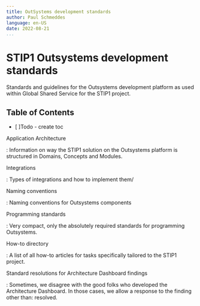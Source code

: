 ```yaml
---
title: OutSystems development standards
author: Paul Schmeddes
language: en-US
date: 2022-08-21
...
```


# STIP1 Outsystems development standards

Standards and guidelines for the Outsystems development platform as used within Global Shared Service for the STIP1 project.

## Table of Contents

- [ ]Todo - create toc

Application Architecture

: Information on way the STIP1 solution on the Outsystems platform is structured in Domains, Concepts and Modules.

Integrations

: Types of integrations and how to implement them/

Naming conventions

: Naming conventions for Outsystems components

Programming standards

: Very compact, only the absolutely required standards for programming
Outsystems.

How-to directory

: A list of all how-to articles for tasks specifically tailored to the
STIP1 project.

Standard resolutions for Architecture Dashboard findings

: Sometimes, we disagree with the good folks who developed the
Architecture Dashboard. In those cases, we allow a response to the
finding other than: resolved.
